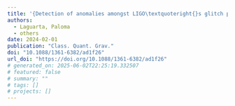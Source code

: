 ```yaml
---
title: '{Detection of anomalies amongst LIGO\textquoteright{}s glitch populations with autoencoders}'
authors:
  - Laguarta, Paloma
  - others
date: 2024-02-01
publication: "Class. Quant. Grav."
doi: "10.1088/1361-6382/ad1f26"
url_doi: "https://doi.org/10.1088/1361-6382/ad1f26"
# generated_on: 2025-06-02T22:25:19.332507
# featured: false
# summary: ""
# tags: []
# projects: []
---
```

